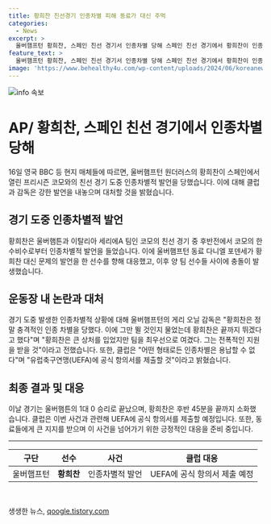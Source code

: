 ```yaml
---
title: 황희찬 친선경기 인종차별 피해 동료가 대신 주먹
categories:
  - News
excerpt: >
  울버햄프턴 황희찬, 스페인 친선 경기서 인종차별 당해 스페인 친선 경기에서 황희찬이 인종차별 발언을 당했다. 이에 동료 선수가 발언을 한 선수에게 퇴장을 당할 정도로 분노하며 대응했다. 황희찬은 충격을 받았지만 팀을 위해 경기를 소화했다. 감독은 황희찬의 우선순위에 대해 언급하며 팀의 지지를 약속했고, 구단도 UEFA에 항의서를 제출할 것이라 밝혔다. 인종차별은 용납할 수 없다는 입장을 강조했다.
feature_text: >
  울버햄프턴 황희찬, 스페인 친선 경기서 인종차별 당해 스페인 친선 경기에서 황희찬이 인종차별 발언을 당했다. 이에 동료 선수가 발언을 한 선수에게 퇴장을 당할 정도로 분노하며 대응했다. 황희찬은 충격을 받았지만 팀을 위해 경기를 소화했다. 감독은 황희찬의 우선순위에 대해 언급하며 팀의 지지를 약속했고, 구단도 UEFA에 항의서를 제출할 것이라 밝혔다. 인종차별은 용납할 수 없다는 입장을 강조했다.
image: 'https://www.behealthy4u.com/wp-content/uploads/2024/06/koreanews.jpg'
---
```


<p><img src="https://www.behealthy4u.com/wp-content/uploads/2024/06/koreanews.jpg" alt="info 속보" /></p>

<h1>AP/ 황희찬, 스페인 친선 경기에서 인종차별 당해</h1>

<p data-ke-size="size16">16일 영국 BBC 등 현지 매체들에 따르면, 울버햄프턴 원더러스의 황희찬이 스페인에서 열린 프리시즌 코모와의 친선 경기 도중 인종차별적 발언을 당했습니다. 이에 대해 클럽과 감독은 강한 발언을 내놓으며 대처할 것을 밝혔습니다.</p>

<h2>경기 도중 인종차별적 발언</h2>

<p data-ke-size="size16">황희찬은 울버햄튼과 이탈리아 세리에A 팀인 코모의 친선 경기 중 후반전에서 코모의 한 수비수로부터 인종차별적 발언을 들었습니다. 이에 울버햄프턴 동료 다니엘 포덴세가 황희찬 대신 문제의 발언을 한 선수를 향해 대응했고, 이후 양 팀 선수들 사이에 충돌이 발생했습니다.</p>

<h2>운동장 내 논란과 대처</h2>

<p data-ke-size="size16">경기 도중 발생한 인종차별적 상황에 대해 울버햄프턴의 게리 오닐 감독은 "황희찬은 정말 충격적인 인종 차별을 당했다. 이에 그만 뛸 것인지 물었는데 황희찬은 끝까지 뛰겠다고 했다"며 "황희찬은 큰 상처를 입었지만 팀을 최우선으로 여겼다. 그는 전폭적인 지원을 받을 것"이라고 전했습니다. 또한, 클럽은 "어떤 형태로든 인종차별은 용납할 수 없다"며 "유럽축구연맹(UEFA)에 공식 항의서를 제출할 것"이라고 밝혔습니다.</p>

<h2>최종 결과 및 대응</h2>

<p data-ke-size="size16">이날 경기는 울버햄튼의 1대 0 승리로 끝났으며, 황희찬은 후반 45분을 끝까지 소화했습니다. 클럽은 이번 사건과 관련해 UEFA에 공식 항의서를 제출할 예정입니다. 또한, 동료들에게 큰 지지를 받으며 이 사건을 넘어가기 위한 긍정적인 대응을 준비 중입니다.</p>

<hr>

<table>
    <thead>
        <tr>
            <th style="text-align: center;">구단</th>
            <th style="text-align: center;">선수</th>
            <th style="text-align: center;">사건</th>
            <th style="text-align: center;">클럽 대응</th>
        </tr>
    </thead>
    <tbody>
        <tr>
            <td style="text-align: center;">울버햄프턴</td>
            <td style="text-align: center;"><b>황희찬</b></td>
            <td style="text-align: center;">인종차별적 발언</td>
            <td style="text-align: center;">UEFA에 공식 항의서 제출 예정</td>
        </tr>
    </tbody>
</table>

<p data-ke-size="size16">&nbsp;</p>
생생한 뉴스, <a href="https://qoogle.tistory.com" rel="dofollow">qoogle.tistory.com</a>


